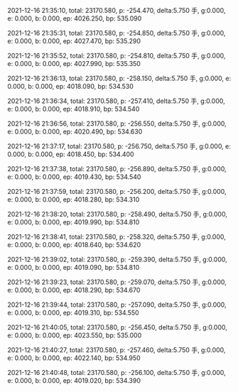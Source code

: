 2021-12-16 21:35:10, total: 23170.580, p: -254.470, delta:5.750 手, g:0.000, e: 0.000, b: 0.000, ep: 4026.250, bp: 535.090

2021-12-16 21:35:31, total: 23170.580, p: -254.850, delta:5.750 手, g:0.000, e: 0.000, b: 0.000, ep: 4027.470, bp: 535.290

2021-12-16 21:35:52, total: 23170.580, p: -254.810, delta:5.750 手, g:0.000, e: 0.000, b: 0.000, ep: 4027.990, bp: 535.350

2021-12-16 21:36:13, total: 23170.580, p: -258.150, delta:5.750 手, g:0.000, e: 0.000, b: 0.000, ep: 4018.090, bp: 534.530

2021-12-16 21:36:34, total: 23170.580, p: -257.410, delta:5.750 手, g:0.000, e: 0.000, b: 0.000, ep: 4018.910, bp: 534.540

2021-12-16 21:36:56, total: 23170.580, p: -256.550, delta:5.750 手, g:0.000, e: 0.000, b: 0.000, ep: 4020.490, bp: 534.630

2021-12-16 21:37:17, total: 23170.580, p: -256.750, delta:5.750 手, g:0.000, e: 0.000, b: 0.000, ep: 4018.450, bp: 534.400

2021-12-16 21:37:38, total: 23170.580, p: -256.890, delta:5.750 手, g:0.000, e: 0.000, b: 0.000, ep: 4019.430, bp: 534.540

2021-12-16 21:37:59, total: 23170.580, p: -256.200, delta:5.750 手, g:0.000, e: 0.000, b: 0.000, ep: 4018.280, bp: 534.310

2021-12-16 21:38:20, total: 23170.580, p: -258.490, delta:5.750 手, g:0.000, e: 0.000, b: 0.000, ep: 4019.990, bp: 534.810

2021-12-16 21:38:41, total: 23170.580, p: -258.320, delta:5.750 手, g:0.000, e: 0.000, b: 0.000, ep: 4018.640, bp: 534.620

2021-12-16 21:39:02, total: 23170.580, p: -259.390, delta:5.750 手, g:0.000, e: 0.000, b: 0.000, ep: 4019.090, bp: 534.810

2021-12-16 21:39:23, total: 23170.580, p: -259.070, delta:5.750 手, g:0.000, e: 0.000, b: 0.000, ep: 4018.290, bp: 534.670

2021-12-16 21:39:44, total: 23170.580, p: -257.090, delta:5.750 手, g:0.000, e: 0.000, b: 0.000, ep: 4019.310, bp: 534.550

2021-12-16 21:40:05, total: 23170.580, p: -256.450, delta:5.750 手, g:0.000, e: 0.000, b: 0.000, ep: 4023.550, bp: 535.000

2021-12-16 21:40:27, total: 23170.580, p: -257.460, delta:5.750 手, g:0.000, e: 0.000, b: 0.000, ep: 4022.140, bp: 534.950

2021-12-16 21:40:48, total: 23170.580, p: -256.100, delta:5.750 手, g:0.000, e: 0.000, b: 0.000, ep: 4019.020, bp: 534.390